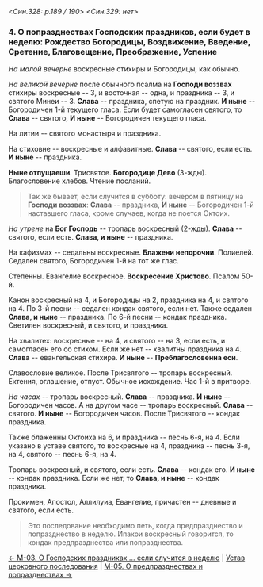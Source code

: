 
<*Син.328: p.189 / 190*>
<*Син.329: нет*>

### 4. О попразднествах Господских праздников, если будет в неделю: Рождество Богородицы, Воздвижение, Введение, Сретение, Благовещение, Преображение, Успение

*На малой вечерне* воскресные стихиры и Богородицы, как обычно. 

*На великой вечерне* после обычного псалма на **Господи воззвах** 
стихиры воскресные -- 3, и восточная -- одна, и праздника -- 3, 
и святого Минеи -- 3. 
**Слава** -- праздника, спетую на праздник. 
**И ныне** -- Богородичен 1-й текущего гласа. 
Если будет самогласен святого, то **Слава** -- святого, **И ныне** -- 
Богородичен текущего гласа.

На литии -- святого монастыря и праздника. 

На стиховне -- воскресные и алфавитные. 
**Слава** -- святого, если есть. 
**И ныне** -- праздника. 

**Ныне отпущаеши**. Трисвятое. **Богородице Дево** (3-жды). 
Благословение хлебов. Чтение посланий. 

> Так же бывает, если случится в субботу: вечером в пятницу 
> на **Господи воззвах**: **Слава** -- праздника, 
> **И ныне** -- Богородичен 1-й наставшего гласа, кроме случаев, когда 
> не поется Октоих.

*На утрене* на **Бог Господь** -- тропарь воскресный (2-жды). 
**Слава** -- святого, если есть. 
**Слава, и ныне** -- праздника. 

На кафизмах -- седальны воскресные. 
**Блажени непорочни**. Полиелей. Седален святого, Богородичен 1-й на тот же глас. 

Степенны. Евангелие воскресное. **Воскресение Христово**. Псалом 50-й. 

Канон воскресный на 4, и Богородицы на 2, праздника на 4, и святого на 4. 
По 3-й песни -- седален кондак святого, если нет. 
Также седален **Слава, и ныне** -- праздника. 
По 6-й песни -- кондак праздника. 
Светилен воскресный, и святого, и праздника. 

На хвалитех: воскресные -- на 4, и святого -- на 3, если есть, и самогласен его 
со стихом. Если же нет -- хвалитны праздника на 4. 
**Слава** -- евангельская стихира. **И ныне** -- **Преблагословенна еси**. 

Славословие великое. После Трисвятого -- тропарь воскресный. 
Ектения, оглашение, отпуст. 
Обычное исхождение. Час 1-й в притворе. 

*На часах* -- тропарь воскресный. **Слава** -- праздника.
**И ныне** -- Богородичен часов. 
А на другом часе -- тропарь воскресный. **Слава** -- святого.
**И ныне** -- Богородичен часов.
После Трисвятого -- кондак праздника.

Также блаженны Октоиха на 6, и праздника -- песнь 6-я, на 4. 
Если указано в уставе святого, то воскресные на 4,
праздника -- песнь 3-я, на 4, святого -- песнь 6-я, на 4.

Тропарь воскресный, и святого, если есть. 
**Слава** -- кондак его. **И ныне** -- кондак праздника.
Если же нет, то **Слава, и ныне** -- кондак праздника.

Прокимен, Апостол, Аллилуиа, Евангелие, причастен -- дневные и святого, 
если есть.

> Это последование необходимо петь, когда предпразднество и попразднество 
> в неделю. Ипакои воскресный говорится, то кондак предпразднества 
> или попразднества.

[← М-03. О Господских праздниках ... если случится в неделю](m_328_002.md)
| [Устав церковного последования](README.md)
| [М-05. О предпразднествах и попразднествах →](m_328_005.md)
